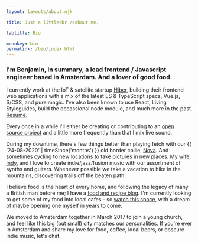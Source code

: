 ```yaml
---
layout: layouts/about.njk

title: Just a little<br />about me.

tabtitle: Bio

menukey: bio
permalink: /bio/index.html
---
```


### I'm Benjamin, in summary, a lead frontend / Javascript engineer based in Amsterdam. And a lover of good food.

I currently work at the IoT & satellite startup [Hiber](https://hiber.global), building their frontend web applications with a mix of the latest ES & TypeScript specs, Vue.js, S/CSS, and pure magic. I've also been known to use React, Living Styleguides, build the occassional node module, and much more in the past. [Resume](/resume).

Every once in a while I'll either be creating or contributing to an [open source project](https://github.com/nothingrandom) and a little more frequently than that I mix live sound.

During my downtime, there's few things better than playing fetch with our {{ '24-08-2020' | timeSince('months') }} old border collie, [Nova](https://www.instagram.com/novathegoodboy/). And sometimes cycling to new locations to take pictures in new places. My wife, [Indy](https://instagram.com/indy_hollway), and I love to create indie/jazz/fusion music with our assortment of synths and guitars. Whenever possible we take a vacation to hike in the mountains, discovering trails off the beaten path.

I believe food is the heart of every home, and following the legacy of many a British man before me; I have a [food and recipe blog](/food). I'm currently looking to get some of my food into local cafes - so [watch this space](https://instagram.com/foodwithbenjamin), with a dream of maybe opening one myself in years to come.</p>

We moved to Amsterdam together in March 2017 to join a young church, and feel like this big (but small) city matches our personalities. If you're ever in Amsterdam and share my love for food, coffee, local beers, or obscure indie music, let's chat.
